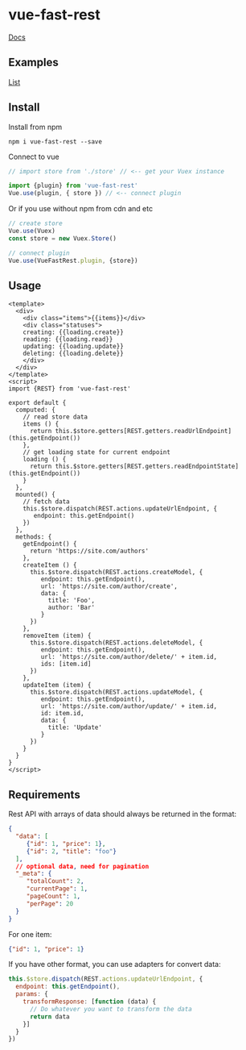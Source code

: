 # vue-fast-rest


[Docs](https://grinat.github.io/vue-fast-rest/docs/index.html)

## Examples

[List](https://grinat.github.io/vue-fast-rest/examples/list.html)

## Install
Install from npm 
```
npm i vue-fast-rest --save
```

Connect to vue
```js
// import store from './store' // <-- get your Vuex instance

import {plugin} from 'vue-fast-rest'
Vue.use(plugin, { store }) // <-- connect plugin
```

Or if you use without npm from cdn and etc
```js
// create store
Vue.use(Vuex)
const store = new Vuex.Store()

// connect plugin
Vue.use(VueFastRest.plugin, {store})
```

## Usage

```vue
<template>
  <div>
    <div class="items">{{items}}</div>
    <div class="statuses">
    creating: {{loading.create}}
    reading: {{loading.read}}
    updating: {{loading.update}}
    deleting: {{loading.delete}}
    </div>
  </div>
</template>
<script>
import {REST} from 'vue-fast-rest'

export default {
  computed: {
    // read store data
    items () {
      return this.$store.getters[REST.getters.readUrlEndpoint](this.getEndpoint())
    },
    // get loading state for current endpoint
    loading () {
      return this.$store.getters[REST.getters.readEndpointState](this.getEndpoint())
    }
  },
  mounted() {
    // fetch data
    this.$store.dispatch(REST.actions.updateUrlEndpoint, {
       endpoint: this.getEndpoint()
    })
  },
  methods: {
    getEndpoint() {
      return 'https://site.com/authors'
    },
    createItem () {
      this.$store.dispatch(REST.actions.createModel, {
         endpoint: this.getEndpoint(),
         url: 'https://site.com/author/create',
         data: {
           title: 'Foo',
           author: 'Bar'
         }
      })
    },
    removeItem (item) {
      this.$store.dispatch(REST.actions.deleteModel, {
         endpoint: this.getEndpoint(),
         url: 'https://site.com/author/delete/' + item.id,
         ids: [item.id]
      })
    },
    updateItem (item) {
      this.$store.dispatch(REST.actions.updateModel, {
         endpoint: this.getEndpoint(),
         url: 'https://site.com/author/update/' + item.id,
         id: item.id,
         data: {
           title: 'Update'
         }
      })
    }
  }
}
</script>
```

## Requirements

Rest API with arrays of data should always be returned in the format:
```json
{
  "data": [
     {"id": 1, "price": 1},
     {"id": 2, "title": "foo"}
  ],
  // optional data, need for pagination
  "_meta": {
     "totalCount": 2, 
     "currentPage": 1,
     "pageCount": 1,
     "perPage": 20
  }
}
```
For one item:
```json
{"id": 1, "price": 1}
```

If you have other format, you can use adapters for convert data:
```js
this.$store.dispatch(REST.actions.updateUrlEndpoint, {
  endpoint: this.getEndpoint(),
  params: {
    transformResponse: [function (data) {
      // Do whatever you want to transform the data
      return data
    }]
  }
})
```

